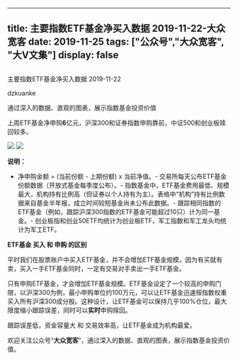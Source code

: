 
---
title:   主要指数ETF基金净买入数据 2019-11-22-大众宽客
date: 2019-11-25
tags: ["公众号","大众宽客", "大V文集"]
display: false
---


## 



主要指数ETF基金净买入数据 2019-11-22




dzkuanke




通过深入的数据、直观的图表，展示指数基金投资价值


上周ETF基金净申购**6**亿元，沪深300和证券指数申购靠前，中证500和创业板赎回较多。



<img class="rich_pages js_insertlocalimg" data-ratio="1.2579908675799087" data-s="300,640" src="https://mmbiz.qpic.cn/mmbiz_png/PKw3FQPmhIiaY0N9epN1GBpfziaSAubV9LLEiaTnDgibia5HpzIEB3SHia9mmJOp91RGdZUgc2crEPkSmCnZat3cMVVw/640?wx_fmt=png" data-type="png" data-w="876" style="">

<img class="rich_pages js_insertlocalimg" data-ratio="1.1973969631236443" data-s="300,640" src="https://mmbiz.qpic.cn/mmbiz_png/PKw3FQPmhIiaY0N9epN1GBpfziaSAubV9LnaZRg2hJQtQ4ETGCa9fRFRoUC2YRqKCMbS8qMmDRDyMl7ib5ZiaBcEPA/640?wx_fmt=png" data-type="png" data-w="922" style="">

**说明：**
- 净申购金额 = (当前份额 - 上期份额) x 当前净值。- 交易所每天公布ETF基金份额数据（开放式基金每季度公布）。- 指数基金中，ETF基金费用最低、规模最大，机构持有比例高（但证券以个人持有为主）。表格中“机构”持有比例数据来自基金半年报，成立时间较短基金尚未公布此数据。- 跟踪相同指数的ETF基金（例如，跟踪沪深300指数的ETF基金可能超过10只）计为同一基金。- 创业板指和创业50ETF均统计为创业板ETF，军工指数和军工龙头均统计为军工ETF。






**ETF基金 买入 和 申购 的区别**



平时我们在股票账户中买入ETF基金，并不会增加ETF基金规模，因为有买就有卖，买入一手ETF基金同时，一定有交易对手卖出一手ETF基金。



只有申购ETF基金，才会增加ETF基金规模。ETF基金设定了一个较高的申购门限，以沪深300为例，最小申购单位约100万元，可以让ETF基金迅速按指数权重买入所有沪深300成分股。这种设计，让ETF基金可以保持几乎100%仓位，最大限度缩小跟踪误差，同时可以**实时**申购赎回。



跟踪误差低，资金容量大&nbsp;和 交易效率高，让ETF基金成为机构最爱。





欢迎关注公众号“**大众宽客**”，通过深入的数据、直观的图表，展示指数基金投资价值。








